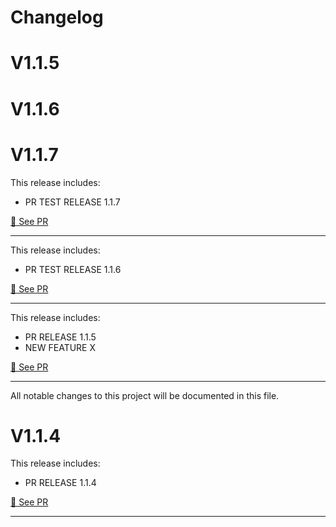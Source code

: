 # Changelog


# V1.1.5


# V1.1.6


# V1.1.7

This release includes:

- PR TEST RELEASE 1.1.7

[🔎 See PR](https://github.com/lucasroseti/sales-order-backend/pull/15)

---

This release includes:

- PR TEST RELEASE 1.1.6

[🔎 See PR](https://github.com/lucasroseti/sales-order-backend/pull/14)

---

This release includes:

- PR RELEASE 1.1.5
- NEW FEATURE X

[🔎 See PR](https://github.com/lucasroseti/sales-order-backend/pull/13)

---

All notable changes to this project will be documented in this file.

# V1.1.4

This release includes:

- PR RELEASE 1.1.4

[🔎 See PR](https://github.com/lucasroseti/sales-order-backend/pull/12)

---

